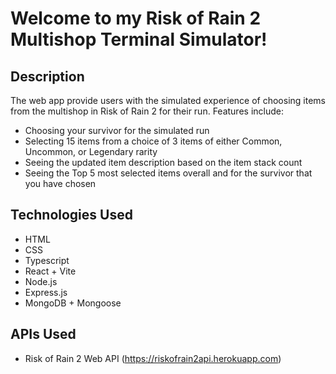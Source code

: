 # Welcome to my Risk of Rain 2 Multishop Terminal Simulator!

## Description
The web app provide users with the simulated experience of choosing items from the multishop in Risk of Rain 2 for their run. Features include:
- Choosing your survivor for the simulated run
- Selecting 15 items from a choice of 3 items of either Common, Uncommon, or Legendary rarity
- Seeing the updated item description based on the item stack count
- Seeing the Top 5 most selected items overall and for the survivor that you have chosen

## Technologies Used
- HTML
- CSS
- Typescript
- React + Vite
- Node.js
- Express.js
- MongoDB + Mongoose

## APIs Used
- Risk of Rain 2 Web API (https://riskofrain2api.herokuapp.com)
